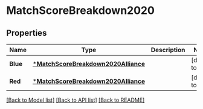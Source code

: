 # MatchScoreBreakdown2020

## Properties
Name | Type | Description | Notes
------------ | ------------- | ------------- | -------------
**Blue** | [***MatchScoreBreakdown2020Alliance**](Match_Score_Breakdown_2020_Alliance.md) |  | [default to null]
**Red** | [***MatchScoreBreakdown2020Alliance**](Match_Score_Breakdown_2020_Alliance.md) |  | [default to null]

[[Back to Model list]](../README.md#documentation-for-models) [[Back to API list]](../README.md#documentation-for-api-endpoints) [[Back to README]](../README.md)


